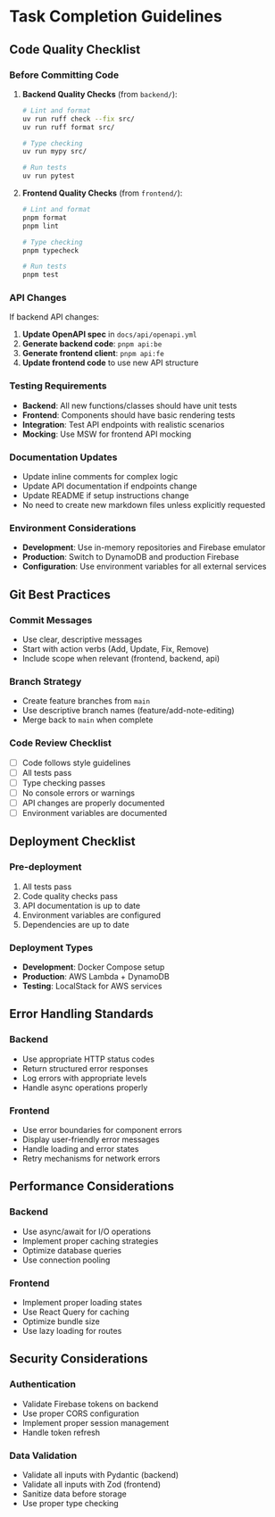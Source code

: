 # Task Completion Guidelines

## Code Quality Checklist

### Before Committing Code
1. **Backend Quality Checks** (from `backend/`):
   ```bash
   # Lint and format
   uv run ruff check --fix src/
   uv run ruff format src/
   
   # Type checking
   uv run mypy src/
   
   # Run tests
   uv run pytest
   ```

2. **Frontend Quality Checks** (from `frontend/`):
   ```bash
   # Lint and format
   pnpm format
   pnpm lint
   
   # Type checking
   pnpm typecheck
   
   # Run tests
   pnpm test
   ```

### API Changes
If backend API changes:
1. **Update OpenAPI spec** in `docs/api/openapi.yml`
2. **Generate backend code**: `pnpm api:be`
3. **Generate frontend client**: `pnpm api:fe`
4. **Update frontend code** to use new API structure

### Testing Requirements
- **Backend**: All new functions/classes should have unit tests
- **Frontend**: Components should have basic rendering tests
- **Integration**: Test API endpoints with realistic scenarios
- **Mocking**: Use MSW for frontend API mocking

### Documentation Updates
- Update inline comments for complex logic
- Update API documentation if endpoints change
- Update README if setup instructions change
- No need to create new markdown files unless explicitly requested

### Environment Considerations
- **Development**: Use in-memory repositories and Firebase emulator
- **Production**: Switch to DynamoDB and production Firebase
- **Configuration**: Use environment variables for all external services

## Git Best Practices

### Commit Messages
- Use clear, descriptive messages
- Start with action verbs (Add, Update, Fix, Remove)
- Include scope when relevant (frontend, backend, api)

### Branch Strategy
- Create feature branches from `main`
- Use descriptive branch names (feature/add-note-editing)
- Merge back to `main` when complete

### Code Review Checklist
- [ ] Code follows style guidelines
- [ ] All tests pass
- [ ] Type checking passes
- [ ] No console errors or warnings
- [ ] API changes are properly documented
- [ ] Environment variables are documented

## Deployment Checklist

### Pre-deployment
1. All tests pass
2. Code quality checks pass
3. API documentation is up to date
4. Environment variables are configured
5. Dependencies are up to date

### Deployment Types
- **Development**: Docker Compose setup
- **Production**: AWS Lambda + DynamoDB
- **Testing**: LocalStack for AWS services

## Error Handling Standards

### Backend
- Use appropriate HTTP status codes
- Return structured error responses
- Log errors with appropriate levels
- Handle async operations properly

### Frontend
- Use error boundaries for component errors
- Display user-friendly error messages
- Handle loading and error states
- Retry mechanisms for network errors

## Performance Considerations

### Backend
- Use async/await for I/O operations
- Implement proper caching strategies
- Optimize database queries
- Use connection pooling

### Frontend
- Implement proper loading states
- Use React Query for caching
- Optimize bundle size
- Use lazy loading for routes

## Security Considerations

### Authentication
- Validate Firebase tokens on backend
- Use proper CORS configuration
- Implement proper session management
- Handle token refresh

### Data Validation
- Validate all inputs with Pydantic (backend)
- Validate all inputs with Zod (frontend)
- Sanitize data before storage
- Use proper type checking